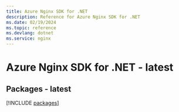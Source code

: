 ```yaml
---
title: Azure Nginx SDK for .NET
description: Reference for Azure Nginx SDK for .NET
ms.date: 02/19/2024
ms.topic: reference
ms.devlang: dotnet
ms.service: nginx
---
```

# Azure Nginx SDK for .NET - latest
## Packages - latest
[!INCLUDE [packages](nginx-index.md)]